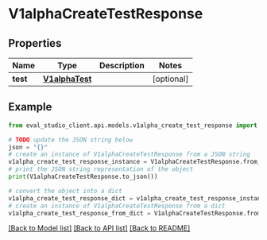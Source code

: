 # V1alphaCreateTestResponse


## Properties

Name | Type | Description | Notes
------------ | ------------- | ------------- | -------------
**test** | [**V1alphaTest**](V1alphaTest.md) |  | [optional] 

## Example

```python
from eval_studio_client.api.models.v1alpha_create_test_response import V1alphaCreateTestResponse

# TODO update the JSON string below
json = "{}"
# create an instance of V1alphaCreateTestResponse from a JSON string
v1alpha_create_test_response_instance = V1alphaCreateTestResponse.from_json(json)
# print the JSON string representation of the object
print(V1alphaCreateTestResponse.to_json())

# convert the object into a dict
v1alpha_create_test_response_dict = v1alpha_create_test_response_instance.to_dict()
# create an instance of V1alphaCreateTestResponse from a dict
v1alpha_create_test_response_from_dict = V1alphaCreateTestResponse.from_dict(v1alpha_create_test_response_dict)
```
[[Back to Model list]](../README.md#documentation-for-models) [[Back to API list]](../README.md#documentation-for-api-endpoints) [[Back to README]](../README.md)



